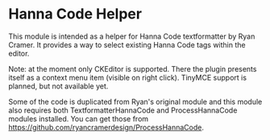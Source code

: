 Hanna Code Helper
=================

This module is intended as a helper for Hanna Code textformatter by Ryan Cramer. It provides a way to select existing Hanna Code tags within the editor.

Note: at the moment only CKEditor is supported. There the plugin presents itself as a context menu item (visible on right click). TinyMCE support is planned, but not available yet.

Some of the code is duplicated from Ryan's original module and this module also requires both TextformatterHannaCode and ProcessHannaCode modules installed. You can get those from https://github.com/ryancramerdesign/ProcessHannaCode.

